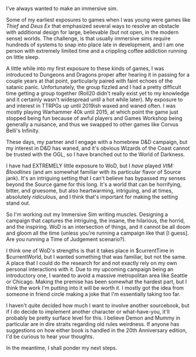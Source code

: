<!--
.. title: Encroaching Darkness
.. slug: encroaching-darkness
.. date: 2023-05-30 07:05:47 UTC-04:00
.. tags: gaming, ttrpg, ramblings, WoD
.. category: personal
.. link: 
.. previewimage: /images/darkness.jpg
.. description: 
.. type: text
-->

I've always wanted to make an immersive sim. 

Some of my earliest exposures to games when I was young were games like *Thief* and *Deus Ex* that emphasized several ways to resolve an obstacle with additional design for large, believable (but not open, in the modern sense) worlds. The challenge, is that usually immersive sims require hundreds of systems to snap into place late in development, and I am one person with extremely limited time and a crippling coffee addiction running on little sleep.

A little while into my first exposure to these kinds of games, I was introduced to Dungeons and Dragons proper after hearing it in passing for a couple years at that point, particularly paired with faint echoes of the satanic panic. Unfortunately, the group fizzled and I had a pretty difficult time getting a group together (Roll20 didn't really exist yet to my knowledge and it certainly wasn't widespread until a hot while later).
My exposure to and interest in TTRPGs up until 2019ish waxed and waned often. I was mostly playing Warhammer 40k until 2015, at which point the game just stopped being fun because of awful players and Games Workshop being generally a nuisance, and thus we swapped to other games like Corvus Belli's Infinity. 

<!-- TEASER_END -->


These days, my partner and I engage with a homebrew D&D campaign, but my interest in D&D has waned, and it's obvious Wizards of the Coast cannot be trusted with the OGL, so I have branched out to the World of Darkness.

I have had EXTREMELY little exposure to WoD, but I *have* played *VtM: Bloodlines* (and am somewhat familiar with its particular flavor of Source jank). It's an intriguing setting that I can't believe has bypassed my senses beyond the Source game for this long. It's a world that can be horrifying, bitter, and gruesome, but also heartwarming, intriguing, and at times, absolutely *ridiculous*, and I think that's important for making the setting stand out. 

So I'm working out my Immersive Sim writing muscles. Designing a campaign that captures the intriguing, the insane, the hilarious, the horrid, and the inspiring. WoD is an intersection of things, and it cannot be all doom and gloom all the time (unless you're running a campaign like that [I guess]. Are you running a Time of Judgement scenario?).

I think one of WoD's strengths is that it takes place in $currentTime in $currentWorld, but I wanted something that was familiar, but not the same. A place that I could do the research for and not exactly rely on my own personal interactions with it. Due to my upcoming campaign being an introductory one, I wanted to avoid a massive metropolitan area like Seattle or Chicago. Making the premise has been somewhat the hardest part, but I think the work I'm putting into it will be worth it. I mostly got the idea from someone in friend circle making a joke that I'm essentially taking too far. 

I haven't quite decided how much I want to involve another sourcebook, but if I do decide to implement another character or what-have-you, it'll probably be pretty surface level for this. I believe Demon and Mummy in particular are in dire straits regarding old rules weirdness. If anyone has suggestions on how either book is handled in the 20th Anniversary edition, I'd be curious to hear your thoughts.

In the meantime, I shall ponder my next steps.
